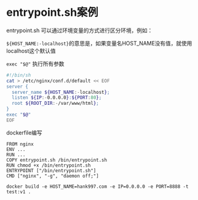 # entrypoint.sh案例
entrypoint.sh 可以通过环境变量的方式进行区分环境，例如：

`${HOST_NAME:-localhost}`的意思是，如果变量名HOST_NAME没有值，就使用localhost这个默认值

`exec "$@"` 执行所有参数

```bash
#!/bin/sh
cat > /etc/nginx/conf.d/default << EOF
server {
  server_name ${HOST_NAME:-localhost};
  listen ${IP:-0.0.0.0}:${PORT:80};
  root ${ROOT_DIR:-/var/www/html};
}
exec "$@"
EOF
```

dockerfile编写

```
FROM nginx
ENV ...
RUN ...
COPY entrypoint.sh /bin/entrypoint.sh
RUN chmod +x /bin/entrypoint.sh
ENTRYPOINT ["/bin/entrypoint.sh"]
CMD ["nginx", "-g", "daemon off;"]
```

```
docker build -e HOST_NAME=hank997.com -e IP=0.0.0.0 -e PORT=8888 -t test:v1 .
```
